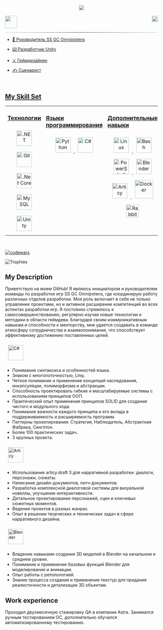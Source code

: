 <h1 align="center">
  <a href="https://git.io/typing-svg">
    <img src="https://readme-typing-svg.herokuapp.com/?lines=Hello,+There!+👋;This+is+Kirill+....;Nice+to+meet+you!&center=true&size=30">
  </a>
</h1>

<p>
    <a href="https://t.me/ZoV_SLON"><img src="https://i.postimg.cc/wBfcnQ1V/telegram-icon-icons-com-72055.png" style="height:40px!important; " />
    <img  align="right" src="https://visitor-badge.laobi.icu/badge?page_id=kirikulus.kirikulus" style="height:20px!important;  "  />
        
  </p>

<hr style="border:0; height: 1px; background: #333; background-image: linear-gradient(to right, #ccc, #333, #ccc);">


- 🦁 Руководитель SS GC Omnipotens  
  

- ⌨️ Разработчик Unity  
  

- ⚔️ Геймдизайнер  
  

- ✍️ Сценарист
  

<br/>  

## My Skill Set  
<table>
    <tr>
        <td valign="top" width="33%" align="center">

### Технологии  
<div align="center">  
<a href="https://dotnet.microsoft.com/download/dotnet-framework" target="_blank"><img style="margin: 10px" src="https://profilinator.rishav.dev/skills-assets/dot-net-original-wordmark.svg" alt=".NET" height="50" /></a>  
<a href="https://github.com/" target="_blank"><img style="margin: 10px" src="https://profilinator.rishav.dev/skills-assets/git-scm-icon.svg" alt="Git" height="50" /></a>  
<a href="https://dotnet.microsoft.com/download" target="_blank"><img style="margin: 10px" src="https://profilinator.rishav.dev/skills-assets/dotnetcore.png" alt=".Net Core" height="50" /></a>  
<a href="https://www.mysql.com/" target="_blank"><img style="margin: 10px" src="https://profilinator.rishav.dev/skills-assets/mysql-original-wordmark.svg" alt="MySQL" height="50" /></a>  
<a href="https://unity.com/" target="_blank"><img style="margin: 10px" src="https://profilinator.rishav.dev/skills-assets/unity.png" alt="Unity" height="50" /></a>  
</div>

</td><td valign="top" width="33%">



### Языки программирования  
<div align="center">  
<a href="https://www.python.org/" target="_blank"><img style="margin: 10px" src="https://profilinator.rishav.dev/skills-assets/python-original.svg" alt="Python" height="50" /></a>  
<a href="https://docs.microsoft.com/en-us/dotnet/csharp/" target="_blank"><img style="margin: 10px" src="https://profilinator.rishav.dev/skills-assets/csharp-original.svg" alt="C#" height="50" /></a>  
</div>

</td><td valign="top" width="33%">



### Дополнительные навыки  
<div align="center">  
<a href="https://www.linux.org/" target="_blank"><img style="margin: 10px" src="https://profilinator.rishav.dev/skills-assets/linux-original.svg" alt="Linux" height="50" /></a>  
<a href="https://www.gnu.org/software/bash/" target="_blank"><img style="margin: 10px" src="https://profilinator.rishav.dev/skills-assets/gnu_bash-icon.svg" alt="Bash" height="50" /></a>  
<a href="https://docs.microsoft.com/en-us/powershell/" target="_blank"><img style="margin: 10px" src="https://profilinator.rishav.dev/skills-assets/powershell.png" alt="PowerShell" height="50" /></a>  
<a href="https://www.blender.org/" target="_blank"><img style="margin: 10px" src="https://profilinator.rishav.dev/skills-assets/blender_community_badge_white.svg" alt="Blender" height="50" /></a> 
<a href="https://www.articy.com/en/" target="_blank"><img style="margin: 10px" src="https://i.postimg.cc/NfxxtcVb/photo-2024-04-05-17-11-212.png" alt="Articy" height="50" /></a>
<a href="https://www.docker.com/get-started/" target="_blank"><img style="margin: 10px" src="https://i.postimg.cc/VvG9qCWp/file-type-docker-icon-130643.png" alt="Docker" height="60" /></a>
<a href="https://www.rabbitmq.com/" target="_blank"><img style="margin: 10px" src="https://i.postimg.cc/dQr7PXkX/rabbitmq-logo-icon-170810.png" alt="RabbitMQ" height="42" /></a>
</div>

</td></tr></table>  

<br/>  

[![codewars](https://www.codewars.com/users/kirikulus/badges/large)](https://www.codewars.com/users/kirikulus)

![Trophies](https://github-profile-trophy.vercel.app/?username=Kirikulus&theme=discord)




## My Description

Приветствую на моем GitHub! Я являюсь инициатором и руководителем команды по разработке игр SS GC Omnipotens, где координирую работу различных отделов разработки. Моя роль включает в себя не только управление проектами, но и активное расширение компетенций во всех аспектах разработки игр. Я постоянно стремлюсь к самосовершенствованию, регулярно изучая новые технологии и методики в области геймдева. Благодаря своим коммуникативным навыкам и способности к менторству, мне удается создавать в команде атмосферу сотрудничества и взаимопонимания, что способствует эффективному достижению поставленных целей.

<a href="https://docs.microsoft.com/en-us/dotnet/csharp/" target="_blank"><img style="margin: 10px" src="https://profilinator.rishav.dev/skills-assets/csharp-original.svg" alt="C#" height="50" /></a>  

- Понимание синтаксиса и особенностей языка.
- Знаком с многопоточностью, Linq.
- Четкое понимание и применение концепций наследования, инкапсуляции, полиморфизма и абстракции.
- Способность проектировать гибкие и масштабируемые системы с использованием принципов ООП.
- Практический опыт применения принципов SOLID для создания чистого и модульного кода.
- Понимание важности каждого принципа и его вклада в поддерживаемость и расширяемость программ.
- Паттерны проектирования: Стратегия, Наблюдатель, Абстрактная Фабрика, Синглтон.
- Более 100 практических задач.
- 3 крупных проекта.
  
<a href="https://www.articy.com/en/" target="_blank"><img style="margin: 10px" src="https://i.postimg.cc/NfxxtcVb/photo-2024-04-05-17-11-212.png" alt="Articy" height="50" /></a>

- Использование articy:draft 3 для нарративной разработки: диалоги, персонажи, сюжеты.
- Написание дизайн-документов, питч-документов.
- Разработка комплексной диалоговой системы для визуальной новеллы, улучшение интерактивности.
- Детальное проектирование персонажей, сцен и ключевых сюжетных моментов.
- Ведение проектов в разных жанрах.
- Опыт в решении творческих и технических задач в сфере нарративного дизайна.

<a href="https://www.blender.org/" target="_blank"><img style="margin: 10px" src="https://i.postimg.cc/rm4jWtpN/Blender-23505.png" alt="Blender" height="50" /></a>

- Владение навыками создания 3D моделей в Blender на начальном и среднем уровне.
- Понимание и применение базовых функций Blender для моделирования и анимации.
- Опыт работы с ретопологией.
- Знание процесса создания и применения текстур для придания реалистичности и детализации 3D объектам.
## Work experience

Проходил двухмесячную стажировку QA в компании Astra.
Занимался ручным тестированием ОС, дополнительно обучался автоматизированному тестированию.
